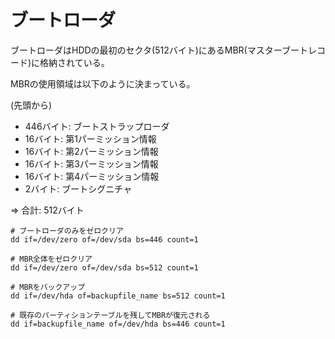 # ブートローダ

ブートローダはHDDの最初のセクタ(512バイト)にあるMBR(マスターブートレコード)に格納されている。

MBRの使用領域は以下のように決まっている。

(先頭から)

- 446バイト: ブートストラップローダ
- 16バイト: 第1パーミッション情報
- 16バイト: 第2パーミッション情報
- 16バイト: 第3パーミッション情報
- 16バイト: 第4パーミッション情報
- 2バイト: ブートシグニチャ

=> 合計: 512バイト

```
# ブートローダのみをゼロクリア
dd if=/dev/zero of=/dev/sda bs=446 count=1

# MBR全体をゼロクリア
dd if=/dev/zero of=/dev/sda bs=512 count=1

# MBRをバックアップ
dd if=/dev/hda of=backupfile_name bs=512 count=1

# 既存のパーティションテーブルを残してMBRが復元される
dd if=backupfile_name of=/dev/hda bs=446 count=1
```

